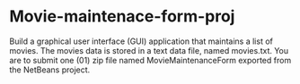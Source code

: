 # Movie-maintenace-form-proj
Build a graphical user interface (GUI) application that maintains a list of movies. The movies data is stored in a text data file, named movies.txt. You are to submit one (01) zip file named MovieMaintenanceForm exported from the NetBeans project. 
